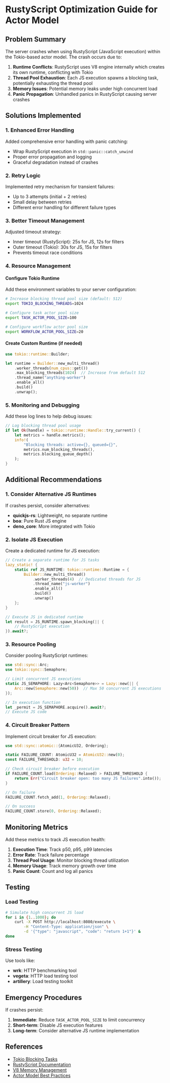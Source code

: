 # RustyScript Optimization Guide for Actor Model

## Problem Summary

The server crashes when using RustyScript (JavaScript execution) within the Tokio-based actor model. The crash occurs due to:

1. **Runtime Conflicts**: RustyScript uses V8 engine internally which creates its own runtime, conflicting with Tokio
2. **Thread Pool Exhaustion**: Each JS execution spawns a blocking task, potentially exhausting the thread pool
3. **Memory Issues**: Potential memory leaks under high concurrent load
4. **Panic Propagation**: Unhandled panics in RustyScript causing server crashes

## Solutions Implemented

### 1. Enhanced Error Handling

Added comprehensive error handling with panic catching:

- Wrap RustyScript execution in `std::panic::catch_unwind`
- Proper error propagation and logging
- Graceful degradation instead of crashes

### 2. Retry Logic

Implemented retry mechanism for transient failures:

- Up to 3 attempts (initial + 2 retries)
- Small delay between retries
- Different error handling for different failure types

### 3. Better Timeout Management

Adjusted timeout strategy:

- Inner timeout (RustyScript): 25s for JS, 12s for filters
- Outer timeout (Tokio): 30s for JS, 15s for filters
- Prevents timeout race conditions

### 4. Resource Management

#### Configure Tokio Runtime

Add these environment variables to your server configuration:

```bash
# Increase blocking thread pool size (default: 512)
export TOKIO_BLOCKING_THREADS=1024

# Configure task actor pool size
export TASK_ACTOR_POOL_SIZE=100

# Configure workflow actor pool size
export WORKFLOW_ACTOR_POOL_SIZE=20
```

#### Create Custom Runtime (if needed)

```rust
use tokio::runtime::Builder;

let runtime = Builder::new_multi_thread()
    .worker_threads(num_cpus::get())
    .max_blocking_threads(1024)  // Increase from default 512
    .thread_name("anything-worker")
    .enable_all()
    .build()
    .unwrap();
```

### 5. Monitoring and Debugging

Add these log lines to help debug issues:

```rust
// Log blocking thread pool usage
if let Ok(handle) = tokio::runtime::Handle::try_current() {
    let metrics = handle.metrics();
    info!(
        "Blocking threads: active={}, queued={}",
        metrics.num_blocking_threads(),
        metrics.blocking_queue_depth()
    );
}
```

## Additional Recommendations

### 1. Consider Alternative JS Runtimes

If crashes persist, consider alternatives:

- **quickjs-rs**: Lightweight, no separate runtime
- **boa**: Pure Rust JS engine
- **deno_core**: More integrated with Tokio

### 2. Isolate JS Execution

Create a dedicated runtime for JS execution:

```rust
// Create a separate runtime for JS tasks
lazy_static! {
    static ref JS_RUNTIME: tokio::runtime::Runtime = {
        Builder::new_multi_thread()
            .worker_threads(4)  // Dedicated threads for JS
            .thread_name("js-worker")
            .enable_all()
            .build()
            .unwrap()
    };
}

// Execute JS in dedicated runtime
let result = JS_RUNTIME.spawn_blocking(|| {
    // RustyScript execution
}).await?;
```

### 3. Resource Pooling

Consider pooling RustyScript runtimes:

```rust
use std::sync::Arc;
use tokio::sync::Semaphore;

// Limit concurrent JS executions
static JS_SEMAPHORE: Lazy<Arc<Semaphore>> = Lazy::new(|| {
    Arc::new(Semaphore::new(50))  // Max 50 concurrent JS executions
});

// In execution function
let _permit = JS_SEMAPHORE.acquire().await?;
// Execute JS code
```

### 4. Circuit Breaker Pattern

Implement circuit breaker for JS execution:

```rust
use std::sync::atomic::{AtomicU32, Ordering};

static FAILURE_COUNT: AtomicU32 = AtomicU32::new(0);
const FAILURE_THRESHOLD: u32 = 10;

// Check circuit breaker before execution
if FAILURE_COUNT.load(Ordering::Relaxed) > FAILURE_THRESHOLD {
    return Err("Circuit breaker open: too many JS failures".into());
}

// On failure
FAILURE_COUNT.fetch_add(1, Ordering::Relaxed);

// On success
FAILURE_COUNT.store(0, Ordering::Relaxed);
```

## Monitoring Metrics

Add these metrics to track JS execution health:

1. **Execution Time**: Track p50, p95, p99 latencies
2. **Error Rate**: Track failure percentage
3. **Thread Pool Usage**: Monitor blocking thread utilization
4. **Memory Usage**: Track memory growth over time
5. **Panic Count**: Count and log all panics

## Testing

### Load Testing

```bash
# Simulate high concurrent JS load
for i in {1..1000}; do
    curl -X POST http://localhost:8080/execute \
        -H "Content-Type: application/json" \
        -d '{"type": "javascript", "code": "return 1+1"}' &
done
```

### Stress Testing

Use tools like:

- **wrk**: HTTP benchmarking tool
- **vegeta**: HTTP load testing tool
- **artillery**: Load testing toolkit

## Emergency Procedures

If crashes persist:

1. **Immediate**: Reduce `TASK_ACTOR_POOL_SIZE` to limit concurrency
2. **Short-term**: Disable JS execution features
3. **Long-term**: Consider alternative JS runtime implementation

## References

- [Tokio Blocking Tasks](https://tokio.rs/tokio/tutorial/bridging)
- [RustyScript Documentation](https://github.com/rscarson/rustyscript)
- [V8 Memory Management](https://v8.dev/blog/trash-talk)
- [Actor Model Best Practices](https://doc.rust-lang.org/book/ch16-00-concurrency.html)
